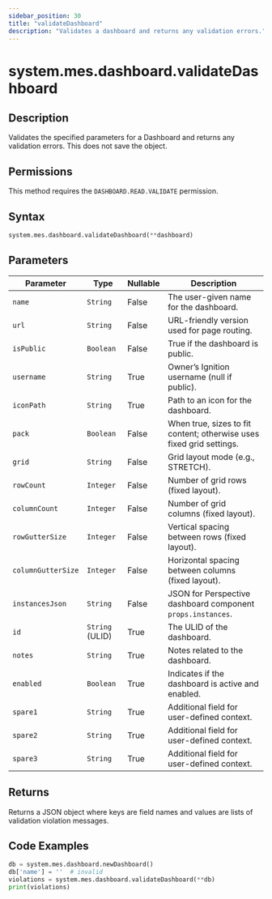 ```yaml
---
sidebar_position: 30
title: "validateDashboard"
description: "Validates a dashboard and returns any validation errors."
---
```


# system.mes.dashboard.validateDashboard

## Description

Validates the specified parameters for a Dashboard and returns any validation errors. This does not save the object.


## Permissions

This method requires the `DASHBOARD.READ.VALIDATE` permission.

## Syntax

```python
system.mes.dashboard.validateDashboard(**dashboard)
```

## Parameters

| Parameter          | Type            | Nullable | Description                                                          |
|--------------------|-----------------|----------|----------------------------------------------------------------------|
| `name`             | `String`        | False    | The user-given name for the dashboard.                               |
| `url`              | `String`        | False    | URL-friendly version used for page routing.                          |
| `isPublic`         | `Boolean`       | False    | True if the dashboard is public.                                     |
| `username`         | `String`        | True     | Owner’s Ignition username (null if public).                          |
| `iconPath`         | `String`        | True     | Path to an icon for the dashboard.                                   |
| `pack`             | `Boolean`       | False    | When true, sizes to fit content; otherwise uses fixed grid settings. |
| `grid`             | `String`        | False    | Grid layout mode (e.g., STRETCH).                                    |
| `rowCount`         | `Integer`       | False    | Number of grid rows (fixed layout).                                  |
| `columnCount`      | `Integer`       | False    | Number of grid columns (fixed layout).                               |
| `rowGutterSize`    | `Integer`       | False    | Vertical spacing between rows (fixed layout).                        |
| `columnGutterSize` | `Integer`       | False    | Horizontal spacing between columns (fixed layout).                   |
| `instancesJson`    | `String`        | False    | JSON for Perspective dashboard component `props.instances`.          |
| `id`               | `String` (ULID) | True     | The ULID of the dashboard.                                           |
| `notes`            | `String`        | True     | Notes related to the dashboard.                                      |
| `enabled`          | `Boolean`       | True     | Indicates if the dashboard is active and enabled.                    |
| `spare1`           | `String`        | True     | Additional field for user-defined context.                           |
| `spare2`           | `String`        | True     | Additional field for user-defined context.                           |
| `spare3`           | `String`        | True     | Additional field for user-defined context.                           |

## Returns

Returns a JSON object where keys are field names and values are lists of validation violation messages.

## Code Examples

```python
db = system.mes.dashboard.newDashboard()
db['name'] = ''  # invalid
violations = system.mes.dashboard.validateDashboard(**db)
print(violations)
```
